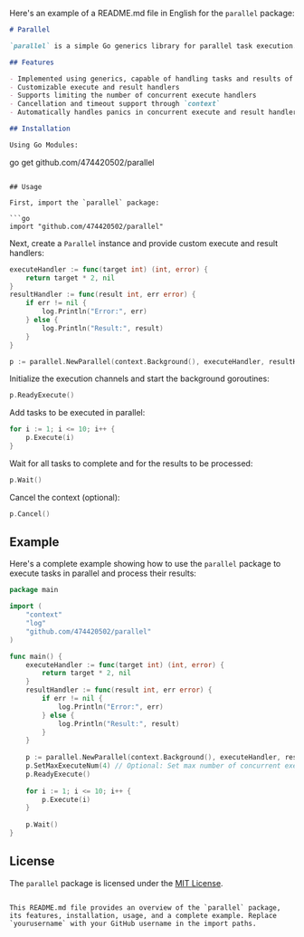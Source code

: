 Here's an example of a README.md file in English for the `parallel` package:

```markdown
# Parallel

`parallel` is a simple Go generics library for parallel task execution. It allows users to define custom execute handlers and result handlers for performing tasks in a parallel environment and processing results when tasks are completed.

## Features

- Implemented using generics, capable of handling tasks and results of any type
- Customizable execute and result handlers
- Supports limiting the number of concurrent execute handlers
- Cancellation and timeout support through `context`
- Automatically handles panics in concurrent execute and result handlers

## Installation

Using Go Modules:

```
go get github.com/474420502/parallel
```

## Usage

First, import the `parallel` package:

```go
import "github.com/474420502/parallel"
```

Next, create a `Parallel` instance and provide custom execute and result handlers:

```go
executeHandler := func(target int) (int, error) {
    return target * 2, nil
}
resultHandler := func(result int, err error) {
    if err != nil {
        log.Println("Error:", err)
    } else {
        log.Println("Result:", result)
    }
}

p := parallel.NewParallel(context.Background(), executeHandler, resultHandler)
```

Initialize the execution channels and start the background goroutines:

```go
p.ReadyExecute()
```

Add tasks to be executed in parallel:

```go
for i := 1; i <= 10; i++ {
    p.Execute(i)
}
```

Wait for all tasks to complete and for the results to be processed:

```go
p.Wait()
```

Cancel the context (optional):

```go
p.Cancel()
```

## Example

Here's a complete example showing how to use the `parallel` package to execute tasks in parallel and process their results:

```go
package main

import (
	"context"
	"log"
	"github.com/474420502/parallel"
)

func main() {
    executeHandler := func(target int) (int, error) {
        return target * 2, nil
    }
    resultHandler := func(result int, err error) {
        if err != nil {
            log.Println("Error:", err)
        } else {
            log.Println("Result:", result)
        }
    }
    
    p := parallel.NewParallel(context.Background(), executeHandler, resultHandler)
    p.SetMaxExecuteNum(4) // Optional: Set max number of concurrent execute handlers
    p.ReadyExecute()
    
    for i := 1; i <= 10; i++ {
        p.Execute(i)
    }
    
    p.Wait()
}
```

## License

The `parallel` package is licensed under the [MIT License](LICENSE).
```

This README.md file provides an overview of the `parallel` package, its features, installation, usage, and a complete example. Replace `yourusername` with your GitHub username in the import paths.